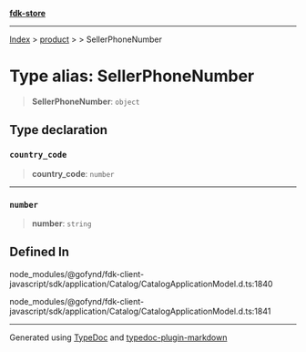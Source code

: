 [**fdk-store**](../../../README.md)
***

[Index](../../../API.md) > [product](../../README.md) > [<internal>](../README.md) > SellerPhoneNumber

# Type alias: SellerPhoneNumber

> **SellerPhoneNumber**: `object`

## Type declaration

### `country_code`

> **country\_code**: `number`

***

### `number`

> **number**: `string`

## Defined In

node\_modules/@gofynd/fdk-client-javascript/sdk/application/Catalog/CatalogApplicationModel.d.ts:1840

node\_modules/@gofynd/fdk-client-javascript/sdk/application/Catalog/CatalogApplicationModel.d.ts:1841

***
Generated using [TypeDoc](https://typedoc.org/) and [typedoc-plugin-markdown](https://www.npmjs.com/package/typedoc-plugin-markdown)
